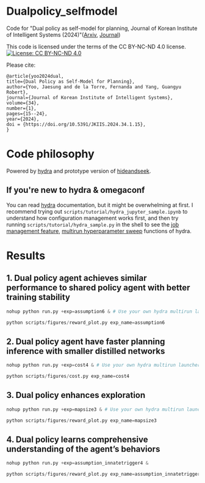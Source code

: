 # Dualpolicy_selfmodel
Code for "Dual policy as self-model for planning, Journal of Korean Institute of Intelligent Systems (2024)"([Arxiv](https://arxiv.org/abs/2306.04440), [Journal](https://dx.doi.org/10.5391/JKIIS.2024.34.1.15))

This code is licensed under the terms of the CC BY-NC-ND 4.0 license.
[![License: CC BY-NC-ND 4.0](https://img.shields.io/badge/License-CC%20BY--NC--ND%204.0-lightgrey.svg)](https://creativecommons.org/licenses/by-nc-nd/4.0/)

Please cite:

    @article{yoo2024dual,
    title={Dual Policy as Self-Model for Planning},
    author={Yoo, Jaesung and de la Torre, Fernanda and Yang, Guangyu Robert},
    journal={Journal of Korean Institute of Intelligent Systems},
    volume={34},
    number={1},
    pages={15--24},
    year={2024},
    doi = {https://doi.org/10.5391/JKIIS.2024.34.1.15},
    }

# Code philosophy
Powered by [hydra](https://hydra.cc/docs/intro/) and prototype version of [hideandseek](https://pypi.org/project/hideandseek/).

## If you're new to hydra & omegaconf
You can read [hydra](https://hydra.cc/docs/intro/) documentation, but it might be overwhelming at first. I recommend trying out `scripts/tutorial/hydra_jupyter_sample.ipynb` to understand how configuration management works first, and then try running `scripts/tutorial/hydra_sample.py` in the shell to see the [job management feature](https://hydra.cc/docs/tutorials/basic/running_your_app/working_directory/), [multirun hyperparameter sweep](https://hydra.cc/docs/tutorials/basic/running_your_app/multi-run/) functions of hydra.

# Results
## 1. Dual policy agent achieves similar performance to shared policy agent with better training stability

```python
nohup python run.py +exp=assumption6 & # Use your own hydra multirun launcher for parallelism
```

```python
python scripts/figures/reward_plot.py exp_name=assumption6
```
## 2. Dual policy agent have faster planning inference with smaller distilled networks

```python
nohup python run.py +exp=cost4 & # Use your own hydra multirun launcher for parallelism
```

```python
python scripts/figures/cost.py exp_name=cost4
```

## 3. Dual policy enhances exploration

```python
nohup python run.py +exp=mapsize3 & # Use your own hydra multirun launcher for parallelism
```

```python
python scripts/figures/reward_plot.py exp_name=mapsize3
```

## 4. Dual policy learns comprehensive understanding of the agent’s behaviors

```python
nohup python run.py +exp=assumption_innatetrigger4 & 
```

```python
python scripts/figures/reward_plot.py exp_name=assumption_innatetrigger4
```



